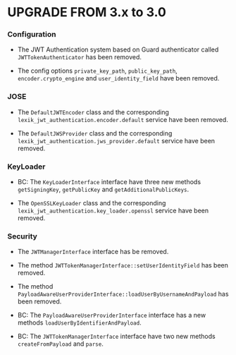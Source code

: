 UPGRADE FROM 3.x to 3.0
=======================

### Configuration

 * The JWT Authentication system based on Guard authenticator called `JWTTokenAuthenticator` has been removed.

 * The config options `private_key_path`, `public_key_path`, `encoder.crypto_engine` and `user_identity_field` have been removed.

### JOSE

 * The `DefaultJWTEncoder` class and the corresponding `lexik_jwt_authentication.encoder.default` service have been removed.

 * The `DefaultJWSProvider` class and the corresponding `lexik_jwt_authentication.jws_provider.default` service have been removed. 

### KeyLoader

 * BC: The `KeyLoaderInterface` interface have three new methods `getSigningKey`, `getPublicKey` and `getAdditionalPublicKeys`.

 * The `OpenSSLKeyLoader` class and the corresponding `lexik_jwt_authentication.key_loader.openssl` service have been removed.

### Security

 * The `JWTManagerInterface` interface has be removed.

 * The method `JWTTokenManagerInterface::setUserIdentityField` has been removed.

 * The method `PayloadAwareUserProviderInterface::loadUserByUsernameAndPayload` has been removed.

 * BC: The `PayloadAwareUserProviderInterface` interface has a new methods `loadUserByIdentifierAndPayload`.

 * BC: The `JWTTokenManagerInterface` interface have two new methods `createFromPayload` and `parse`.


